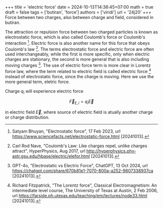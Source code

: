 +++
title = 'electric force'
date = 2024-10-13T14:36:45+07:00
math = true
draft = false
tags = ['butiran', 'force']
authors = ['viridi']
url = '24j20'
+++
Force between two charges, also between charge and field, considered in butiran.

<!--more-->

The attraction or repulsion force between two charged particles is known as electrostatic force, which is also called Coulomb's force or Coulomb's interaction [^bhuyan_2023]. Electric force is also another name for this force that obeys Coulomb's law [^nave_2017]. The terms electrostatic force and electric force are often used interchangeably, while the first is more specific, only when electric charges are stationary, the second is more general that is also including moving charges [^gpt4o_2024]. The use of electric force term is more clear in Lorentz force law, where the term related to electric field is called electric force [^fitzpatrick_2006] instead of electrostatic force, since the charge is moving. Here we use the more general term, eletric force.

Charge $q_i$ will experience electric force

$$\tag{1}
\vec{F} _{E,i} = q_i \vec{E}
$$

in electric field $\vec{E}$, where source of electric field is atually another charge or charge distribution.



[^bhuyan_2023]: Satyam Bhuyan, "Electrostatic force", 17 Feb 2023, url https://www.sciencefacts.net/electrostatic-force.html [20241013].
[^fitzpatrick_2006]: Richard Fitzpatrick, "The Lorentz force", Classical Electromagnetism: An intermediate level course, The University of Texas at Austin, 2 Feb 2006, url https://farside.ph.utexas.edu/teaching/em/lectures/node33.html [20241013].
[^gpt4o_2024]: GPT-4o, "Electrostatic vs Electric Force", ChatGPT, 13 Oct 2024, url https://chatgpt.com/share/670b81e1-7070-800a-a252-9607338937ca [20241013].
[^nave_2017]: Carl Rod Nave, "Coulomb's Law: Like charges repel, unlike charges attract", HyperPhysics, Aug 2017, url http://hyperphysics.phy-astr.gsu.edu/hbase/electric/elefor.html [20241013].
